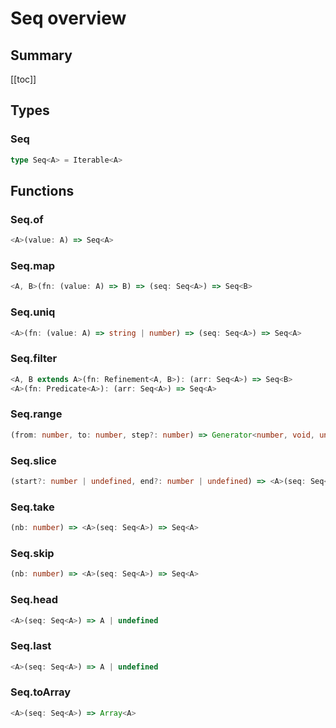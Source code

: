 # Seq overview

## Summary

[[toc]]

## Types

### Seq

```ts
type Seq<A> = Iterable<A>
```

## Functions

### Seq.of

```ts
<A>(value: A) => Seq<A>
```

### Seq.map

```ts
<A, B>(fn: (value: A) => B) => (seq: Seq<A>) => Seq<B>
```

### Seq.uniq

```ts
<A>(fn: (value: A) => string | number) => (seq: Seq<A>) => Seq<A>
```

### Seq.filter

```ts
<A, B extends A>(fn: Refinement<A, B>): (arr: Seq<A>) => Seq<B>
<A>(fn: Predicate<A>): (arr: Seq<A>) => Seq<A>
```

### Seq.range

```ts
(from: number, to: number, step?: number) => Generator<number, void, unknown>
```

### Seq.slice

```ts
(start?: number | undefined, end?: number | undefined) => <A>(seq: Seq<A>) => Seq<A>
```

### Seq.take

```ts
(nb: number) => <A>(seq: Seq<A>) => Seq<A>
```

### Seq.skip

```ts
(nb: number) => <A>(seq: Seq<A>) => Seq<A>
```

### Seq.head

```ts
<A>(seq: Seq<A>) => A | undefined
```

### Seq.last

```ts
<A>(seq: Seq<A>) => A | undefined
```

### Seq.toArray

```ts
<A>(seq: Seq<A>) => Array<A>
```

